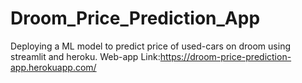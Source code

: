 # Droom_Price_Prediction_App
Deploying a ML model to predict price of used-cars on droom using streamlit and heroku.
Web-app Link:https://droom-price-prediction-app.herokuapp.com/
